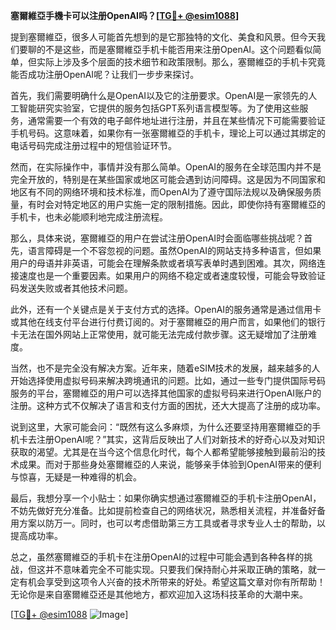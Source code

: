 **塞爾維亞手機卡可以注册OpenAI吗？[[TG💪+ @esim1088](https://t.me/s/esim1088)]**

提到塞爾維亞，很多人可能首先想到的是它那独特的文化、美食和风景。但今天我们要聊的不是这些，而是塞爾維亞手机卡能否用来注册OpenAI。这个问题看似简单，但实际上涉及多个层面的技术细节和政策限制。那么，塞爾維亞的手机卡究竟能否成功注册OpenAI呢？让我们一步步来探讨。

首先，我们需要明确什么是OpenAI以及它的注册要求。OpenAI是一家领先的人工智能研究实验室，它提供的服务包括GPT系列语言模型等。为了使用这些服务，通常需要一个有效的电子邮件地址进行注册，并且在某些情况下可能需要验证手机号码。这意味着，如果你有一张塞爾維亞的手机卡，理论上可以通过其绑定的电话号码完成注册过程中的短信验证环节。

然而，在实际操作中，事情并没有那么简单。OpenAI的服务在全球范围内并不是完全开放的，特别是在某些国家或地区可能会遇到访问障碍。这是因为不同国家和地区有不同的网络环境和技术标准，而OpenAI为了遵守国际法规以及确保服务质量，有时会对特定地区的用户实施一定的限制措施。因此，即使你持有塞爾維亞的手机卡，也未必能顺利地完成注册流程。

那么，具体来说，塞爾維亞的用户在尝试注册OpenAI时会面临哪些挑战呢？首先，语言障碍是一个不容忽视的问题。虽然OpenAI的网站支持多种语言，但如果用户的母语并非英语，可能会在理解条款或者填写表单时遇到困难。其次，网络连接速度也是一个重要因素。如果用户的网络不稳定或者速度较慢，可能会导致验证码发送失败或者其他技术问题。

此外，还有一个关键点是关于支付方式的选择。OpenAI的服务通常是通过信用卡或其他在线支付平台进行付费订阅的。对于塞爾維亞的用户而言，如果他们的银行卡无法在国外网站上正常使用，就可能无法完成付款步骤。这无疑增加了注册难度。

当然，也不是完全没有解决方案。近年来，随着eSIM技术的发展，越来越多的人开始选择使用虚拟号码来解决跨境通讯的问题。比如，通过一些专门提供国际号码服务的平台，塞爾維亞的用户可以选择其他国家的虚拟号码来进行OpenAI账户的注册。这种方式不仅解决了语言和支付方面的困扰，还大大提高了注册的成功率。

说到这里，大家可能会问：“既然有这么多麻烦，为什么还要坚持用塞爾維亞的手机卡去注册OpenAI呢？”其实，这背后反映出了人们对新技术的好奇心以及对知识获取的渴望。尤其是在当今这个信息化时代，每个人都希望能够接触到最前沿的技术成果。而对于那些身处塞爾維亞的人来说，能够亲手体验到OpenAI带来的便利与惊喜，无疑是一种难得的机会。

最后，我想分享一个小贴士：如果你确实想通过塞爾維亞的手机卡注册OpenAI，不妨先做好充分准备。比如提前检查自己的网络状况，熟悉相关流程，并准备好备用方案以防万一。同时，也可以考虑借助第三方工具或者寻求专业人士的帮助，以提高成功率。

总之，虽然塞爾維亞的手机卡在注册OpenAI的过程中可能会遇到各种各样的挑战，但这并不意味着完全不可能实现。只要我们保持耐心并采取正确的策略，就一定有机会享受到这项令人兴奋的技术所带来的好处。希望这篇文章对你有所帮助！无论你是来自塞爾維亞还是其他地方，都欢迎加入这场科技革命的大潮中来。

[[TG💪+ @esim1088](https://t.me/s/esim1088) ![Image](https://i.postimg.cc/4NQfJmqS/Snipaste-2025-05-13-00-14-12.png)]